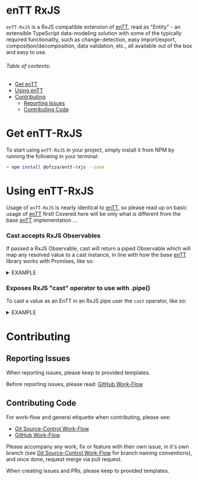 enTT RxJS
======

```enTT-RxJS``` is a RxJS compatible extension of [enTT](https://github.com/ofzza/enTT), read as "Entity" - an extensible TypeScript data-modeling solution with some of the typically required functionality, such as change-detection, easy import/export, composition/decomposition, data validation, etc., all available out of the box and easy to use.

###### Table of contents:
- [Get enTT](#get-entt-rxjs)
- [Using enTT](#using-entt-rxjs)
- [Contributing](#contributing)
  - [Reporting Issues](#reporting-issues)
  - [Contributing Code](#contributing-code)


# Get enTT-RxJS

To start using ```enTT-RxJS``` in your project, simply install it from NPM by running the following in your terminal:
 ```sh
 > npm install @ofzza/entt-rxjs --save
 ```


# Using enTT-RxJS

Usage of ```enTT-RxJS``` is nearly identical to [enTT](https://github.com/ofzza/enTT), so please read up on basic usage of [enTT](https://github.com/ofzza/enTT) first!
Covered here will be only what is different from the base [enTT](https://github.com/ofzza/enTT) implementation ...

### Cast accepts RxJS Observables

If passed a RxJS Observable, cast will return a piped Observable which will map any resolved value to a cast instance, in line with how the base [enTT](https://github.com/ofzza/enTT) library works with Promises, like so:

<details><summary>EXAMPLE</summary>

```ts
  import { EnTT } from '@ofzza/entt-rxjs';
  import { Subject } from 'rxjs';

  class MyPersonClass extends EnTT {
    constructor () { super(); super.entt(); }

    public firstName = undefined as string;
    public lastName = undefined as string;
  }

  const instance = new MyPersonClass();
  instance.firstName = 'John';
  instance.lastName = 'Doe';

  const serialized = instance.serialize();
  console.log(serialized);  // Outputs: { firstName: "John", lastName: "Doe" }

  const observable = new Subject(),
        castObservable = MyPersonClass.cast(observable, { target: MyPersonClass });
  castObservable.subscribe((value) => {
    console.log(value instanceof MyPersonClass)     // Outputs: true
    console.log(value.firstName);                   // Outputs: "John"
    console.log(value.lastName);                    // Outputs: "Doe"
  });
  observable.next(serialized);
  observable.complete();
```
</details>

### Exposes RxJS "cast" operator to use with .pipe()

To cast a value as an EnTT in an RxJS pipe user the `cast` operator, like so:

<details><summary>EXAMPLE</summary>

```ts
  import { EnTT, cast } from '@ofzza/entt-rxjs';
  import { Subject } from 'rxjs';

  class MyPersonClass extends EnTT {
    constructor () { super(); super.entt(); }

    public firstName = undefined as string;
    public lastName = undefined as string;
  }

  const instance = new MyPersonClass();
  instance.firstName = 'John';
  instance.lastName = 'Doe';

  const serialized = instance.serialize();
  console.log(serialized);  // Outputs: { firstName: "John", lastName: "Doe" }

  const observable = new Subject();
  observable
    .pipe(cast(MyPersonClass))
    .subscribe((value) => {
      console.log(value instanceof MyPersonClass)     // Outputs: true
      console.log(value.firstName);                   // Outputs: "John"
      console.log(value.lastName);                    // Outputs: "Doe"
    });
  observable.next(serialized);
  observable.complete();
```
</details>

<!--

TODO:

- [ ] Add entt as a real npm package dependency


-->

# Contributing

## Reporting Issues

When reporting issues, please keep to provided templates.

Before reporting issues, please read: [GitHub Work-Flow](https://github.com/ofzza/onboarding/blob/master/CONTRIBUTING/github.md)


## Contributing Code

For work-flow and general etiquette when contributing, please see:
- [Git Source-Control Work-Flow](https://github.com/ofzza/onboarding/blob/master/CONTRIBUTING/git.md)
- [GitHub Work-Flow](https://github.com/ofzza/onboarding/blob/master/CONTRIBUTING/github.md)

Please accompany any work, fix or feature with their own issue, in it's own branch (see [Git Source-Control Work-Flow](https://github.com/ofzza/onboarding/blob/master/CONTRIBUTING/git.md) for branch naming conventions), and once done, request merge via pull request.

When creating issues and PRs, please keep to provided templates.

